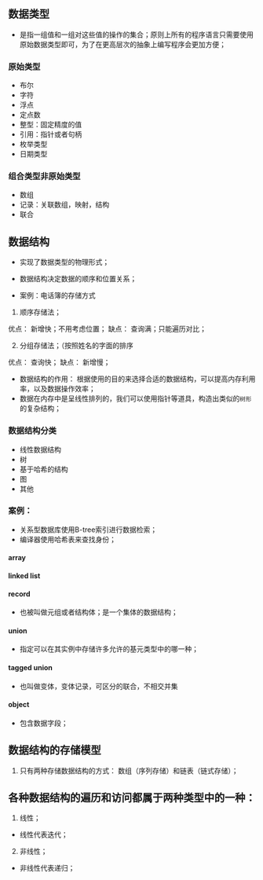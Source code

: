 ## 数据类型

* 是指一组值和一组对这些值的操作的集合；原则上所有的程序语言只需要使用原始数据类型即可，为了在更高层次的抽象上编写程序会更加方便；

### 原始类型
* 布尔
* 字符
* 浮点
* 定点数
* 整型：固定精度的值
* 引用：指针或者句柄
* 枚举类型
* 日期类型

### 组合类型非原始类型
* 数组
* 记录：关联数组，映射，结构
* 联合

## 数据结构

* 实现了数据类型的物理形式；

* 数据结构决定数据的顺序和位置关系；

* 案例：电话簿的存储方式

1. 顺序存储法；

优点： 新增快；不用考虑位置；
缺点： 查询满；只能遍历对比；

2. 分组存储法；（按照姓名的字面的排序

优点： 查询快；
缺点： 新增慢；

* 数据结构的作用： 根据使用的目的来选择合适的数据结构，可以提高内存利用率，以及数据操作效率；
* 数据在内存中是呈线性排列的，我们可以使用指针等道具，构造出类似的`树形`的复杂结构；

### 数据结构分类

* 线性数据结构
* 树
* 基于哈希的结构
* 图
* 其他

### 案例：

* 关系型数据库使用B-tree索引进行数据检索；
* 编译器使用哈希表来查找身份；

#### array

#### linked list

#### record

* 也被叫做元组或者结构体；是一个集体的数据结构；

#### union

* 指定可以在其实例中存储许多允许的基元类型中的哪一种；

#### tagged union

* 也叫做变体，变体记录，可区分的联合，不相交并集

#### object

* 包含数据字段；


## 数据结构的存储模型

1. 只有两种存储数据结构的方式： 数组（序列存储）和链表（链式存储）；

## 各种数据结构的遍历和访问都属于两种类型中的一种：

1. 线性；

* 线性代表迭代；

2. 非线性；

* 非线性代表递归；

